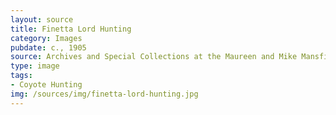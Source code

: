 ```yaml
---
layout: source
title: Finetta Lord Hunting 
category: Images
pubdate: c., 1905
source: Archives and Special Collections at the Maureen and Mike Mansfield Library, University of Montana
type: image
tags: 
- Coyote Hunting
img: /sources/img/finetta-lord-hunting.jpg 
---
```

